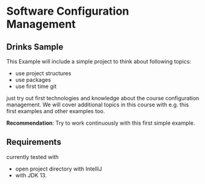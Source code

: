 # Software Configuration Management #

## Drinks Sample ###

This Example will include a simple project to think about following topics:

- use project structures
- use packages
- use first time git

just try out first technologies and knowledge about the course configuration management. We will cover additional topics in this course with e.g. this first examples and other examples too. 

**Recommendation**: Try to work continuously with this first simple example.

## Requirements

currently tested with

- open project directory with IntelliJ
- with JDK 13.